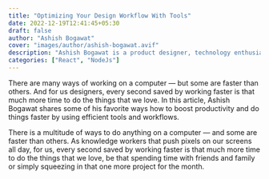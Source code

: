 ```yaml
---
title: "Optimizing Your Design Workflow With Tools"
date: 2022-12-19T12:41:45+05:30
draft: false
author: "Ashish Bogawat"
cover: "images/author/ashish-bogawat.avif"
description: "Ashish Bogawat is a product designer, technology enthusiast, and gamer. When he is not checking out new tools and trying to learn every new front-end framework, he leads a UX Design Studio in Pune, India. He’s on Twitter as @abogawat."
categories: ["React", "NodeJs"]
---
```


There are many ways of working on a computer — but some are faster than others. And for us designers, every second saved by working faster is that much more time to do the things that we love. In this article, Ashish Bogawat shares some of his favorite ways how to boost productivity and do things faster by using efficient tools and workflows.
 
 <!--more-->

There is a multitude of ways to do anything on a computer — and some are faster than others. As knowledge workers that push pixels on our screens all day, for us, every second saved by working faster is that much more time to do the things that we love, be that spending time with friends and family or simply squeezing in that one more project for the month.